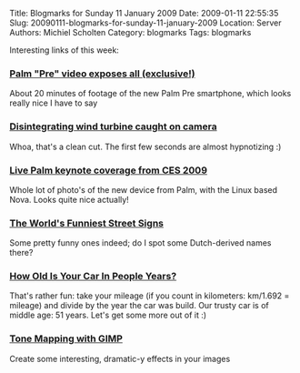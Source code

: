 Title: Blogmarks for Sunday 11 January 2009
Date: 2009-01-11 22:55:35
Slug: 20090111-blogmarks-for-sunday-11-january-2009
Location: Server
Authors: Michiel Scholten
Category: blogmarks
Tags: blogmarks

<p>Interesting links of this week:</p>
<h3><a href="http://mytreo.net/treo-and-palm-news/palm-pre-video-exposes-all-exclusive/">Palm "Pre" video exposes all (exclusive!)</a></h3>
<p>About 20 minutes of footage of the new Palm Pre smartphone, which looks really nice I have to say</p>
<h3><a href="http://www.theregister.co.uk/2008/02/27/disintegrating_turbine/">Disintegrating wind turbine caught on camera</a></h3>
<p>Whoa, that's a clean cut. The first few seconds are almost hypnotizing :)</p>
<h3><a href="http://live.gdgt.com/2009/01/08/live-palm-keynote-coverage-from-ces-2009/">Live Palm keynote coverage from CES 2009</a></h3>
<p>Whole lot of photo's of the new device from Palm, with the Linux based Nova. Looks quite nice actually!</p>
<h3><a href="http://jalopnik.com/5124431/the-worlds-funniest-street-signs?skyline=true">The World's Funniest Street Signs</a></h3>
<p>Some pretty funny ones indeed; do I spot some Dutch-derived names there?</p>
<h3><a href="http://jalopnik.com/5121491/how-old-is-your-car-in-people-years">How Old Is Your Car In People Years?</a></h3>
<p>That's rather fun: take your mileage (if you count in kilometers: km/1.692 = mileage) and divide by the year the car was build. Our trusty car is of middle age: 51 years. Let's get some more out of it :)</p>
<h3><a href="http://blog.tasuki.org/tone-mapping-with-gimp/">Tone Mapping with GIMP</a></h3>
<p>Create some interesting, dramatic-y effects in your images</p>
